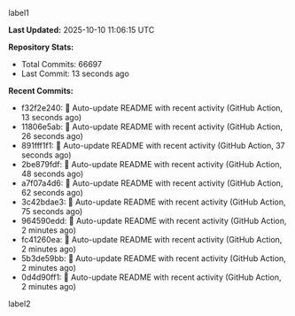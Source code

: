 
label1 
<!-- ACTIVITY_START -->
**Last Updated:** 2025-10-10 11:06:15 UTC

**Repository Stats:**
- Total Commits: 66697
- Last Commit: 13 seconds ago

**Recent Commits:**
- f32f2e240: 🤖 Auto-update README with recent activity (GitHub Action, 13 seconds ago)
- 11806e5ab: 🤖 Auto-update README with recent activity (GitHub Action, 26 seconds ago)
- 891fff1f1: 🤖 Auto-update README with recent activity (GitHub Action, 37 seconds ago)
- 2be879fdf: 🤖 Auto-update README with recent activity (GitHub Action, 48 seconds ago)
- a7f07a4d6: 🤖 Auto-update README with recent activity (GitHub Action, 62 seconds ago)
- 3c42bdae3: 🤖 Auto-update README with recent activity (GitHub Action, 75 seconds ago)
- 964590edd: 🤖 Auto-update README with recent activity (GitHub Action, 2 minutes ago)
- fc41260ea: 🤖 Auto-update README with recent activity (GitHub Action, 2 minutes ago)
- 5b3de59bb: 🤖 Auto-update README with recent activity (GitHub Action, 2 minutes ago)
- 0d4d90ff1: 🤖 Auto-update README with recent activity (GitHub Action, 2 minutes ago)
<!-- ACTIVITY_END -->

label2
